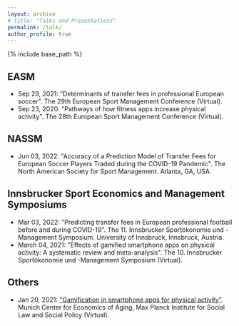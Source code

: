 ```yaml
---
layout: archive
# title: "Talks and Presentations"
permalink: /talk/
author_profile: true
---
```

{% include base_path %}


## EASM

* Sep 29, 2021: “Determinants of transfer fees in professional European soccer”. The 29th European Sport Management Conference (Virtual).
* Sep 23, 2020: "Pathways of how fitness apps increase physical activity". The 28th European Sport Management Conference (Virtual).

## NASSM

* Jun 03, 2022: "Accuracy of a Prediction Model of Transfer Fees for European Soccer Players Traded during the COVID-19 Pandemic". The North American Society for Sport Management. Atlanta, GA, USA.

## Innsbrucker Sport Economics and Management Symposiums

* Mar 03, 2022: "Predicting transfer fees in European professional football before and during COVID-19". The 11. Innsbrucker Sportökonomie und -Management Symposium. University of Innsbruck, Innsbruck, Austria.
* March 04, 2021: "Effects of gamified smartphone apps on physical activity: A systematic review and meta-analysis". The 10. Innsbrucker Sportökonomie und -Management Symposium (Virtual).

## Others
* Jan 20, 2021: ["Gamification in smartphone apps for physical activity"](https://www.mpisoc.mpg.de/veranstaltungen/detail/event/mea-seminar/). Munich Center for Economics of Aging, Max Planck Institute for Social Law and Social Policy (Virtual).

